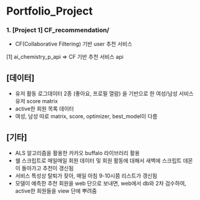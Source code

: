 # Portfolio_Project

### 1. [Project 1] CF_recommendation/
 
  - CF(Collaborative Filtering) 기반 user 추천 서비스

[1] ai_chemistry_p_api
 => CF 기반 추천 서비스 api
 
 
 ## [데이터]
 
 - 유저 활동 로그데이터 2종 (좋아요, 프로필 열람) 을 기반으로 한 여성/남성 서비스 유저 score matrix 
 - active한 회원 목록 데이터
 - 여성, 남성 따로 matrix, score, optimizer, best_model이 다름
 
 
 ## [기타] 
 
 + ALS 알고리즘을 활용한 카카오 buffalo 라이브러리 활용
 + 쉘 스크립트로 매일매일 회원 데이터 및 회원 활동에 대해서 새벽에 스크립트 데몬이 돌아가고 추천이 갱신됨
 + 서비스 특성상 탈퇴가 잦아, 매일 아침 9-10시쯤 리스트가 갱신됨
 + 모델이 예측한 추천 회원을 web 단으로 보내면, web에서 db와 2차 검수하여, active한 회원들을 view 단에 뿌려줌
 
